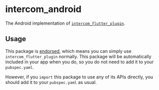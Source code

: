 # intercom\_android

The Android implementation of [`intercom_flutter_plugin`][1].

## Usage

This package is [endorsed][2], which means you can simply use `intercom_flutter_plugin`
normally. This package will be automatically included in your app when you do,
so you do not need to add it to your `pubspec.yaml`.

However, if you `import` this package to use any of its APIs directly, you
should add it to your `pubspec.yaml` as usual.

[1]: ../intercom_flutter_plugin
[2]: https://flutter.dev/docs/development/packages-and-plugins/developing-packages#endorsed-federated-plugin

